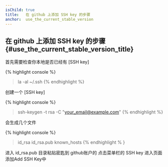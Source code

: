 ```yaml
---
isChild: true
title:   在 github 上添加 SSH key 的步骤
anchor:  use_the_current_stable_version
---
```


## 在 github 上添加 SSH key 的步骤 {#use_the_current_stable_version_title}

首先需要检查你本地是否已经有 [SSH key]
 
{% highlight console %}
> la -al ~/.ssh
{% endhighlight %}

创建一个 [SSH key] 

{% highlight console %}
> ssh-keygen -t rsa -C "your_email@example.com"
{% endhighlight %}

会生成几个文件 

{% highlight console %}
> id_rsa  id_rsa.pub  known_hosts
{% endhighlight % }

进入 id_rsa.pub 目录粘贴密匙到 github账户的 点击菜单栏的 SSH key 进入页面添加Add SSH Key中 

